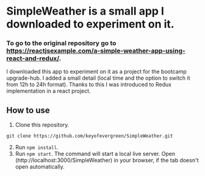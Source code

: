 # SimpleWeather is a small app I downloaded to experiment on it.

### To go to the original repository go to https://reactjsexample.com/a-simple-weather-app-using-react-and-redux/.

I downloaded this app to experiment on it as a project for the bootcamp upgrade-hub.
I added a small detail (local time and the option to switch it from 12h to 24h format).
Thanks to this I was introduced to Redux implementation in a react project.

## How to use

1. Clone this repository.

```
git clone https://github.com/keyofevergreen/SimpleWeather.git
```

2. Run `npm install`.
3. Run `npm start`. The command will start a local live server. Open (http://localhost:3000/SimpleWeather) in your browser, if the tab doesn't open automatically.
